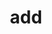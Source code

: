 ---
title: add
organization: Sample Department
notes: sdsads
resources:
  - name: asdsads
    url: 'https://raw.githubusercontent.com/pemiluAPI/pemilu-data/master/info-dana-kampanye/dana_kampanye.csv'
    format: csv
category:
  - Elections / Politics
maintainer: ''
maintainer_email: ''
---